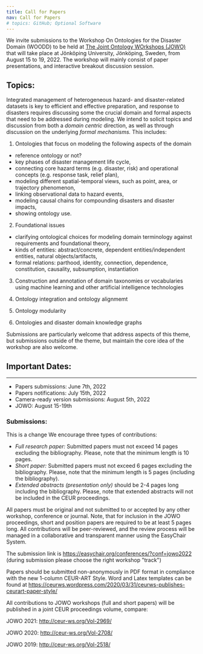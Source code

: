 ```yaml
---
title: Call for Papers
nav: Call for Papers
# topics: GitHub; Optional Software
---
```


We invite submissions to the Workshop On Ontologies for the Disaster Domain (WOODD) to be held at <a href="https://www.iaoa.org/jowo/2022/index.html">The Joint Ontology 
WOrkshops (JOWO)</a> that will take place at Jönköping University, Jönköping, Sweden, from August 15 to 19, 2022. The workshop will mainly consist of paper presentations, 
and interactive breakout discussion session.



## Topics:
Integrated management of heterogeneous hazard- and disaster-related datasets is key to efficient and effective preparation, and response to disasters requires discussing some
the crucial domain and formal aspects that need to be addressed during modeling. We intend to solicit topics and discussion from both a <em>domain centric</em> direction, 
as well as through discussion on the underlying <em>formal mechanisms.</em> This includes:
	
1) Ontologies that focus on modeling the following aspects of the domain

<ul>
	<li>reference ontology or not?</li>
	<li>key phases of disaster management life cycle,</li>
	<li>connecting core hazard terms (e.g. disaster, risk) and operational concepts (e.g. response task, relief plan),</li>
	<li>modeling different spatial-temporal views, such as point, area, or trajectory phenomenon,</li>
	<li>linking observational data to hazard events,</li>
	<li>modeling causal chains for compounding disasters and disaster impacts,</li>
	<li>showing ontology use.</li>
	</ul>  

2) Foundational issues
<ul>
	<li>clarifying ontological choices for modeling domain terminology against requirements and foundational theory,</li>
	<li>kinds of entities: abstract/concrete, dependent entities/independent entities, natural objects/artifacts,</li>
	<li>formal relations: parthood, identity, connection, dependence, constitution, causality, subsumption, instantiation</li>
</ul>

3) Construction and annotation of domain taxonomies or vocabularies using machine learning and other artificial intelligence technologies

4) Ontology integration and ontology alignmemt

5) Ontology modularity

6) Ontologies and disaster domain knowledge graphs


Submissions are particularly welcome that address aspects of this theme, but submissions outside of the theme, but maintain the core idea of the workshop are also welcome. 



## Important Dates:
---

<ul>
  <li>Papers submissions: June 7th, 2022</li>
  <li>Papers notifications: July 15th, 2022</li>
  <li>Camera-ready version submissions: August 5th, 2022</li>
  <li>JOWO: August 15-19th </li>
</ul>  


### Submissions:
This is a change
We encourage three types of contributions:

<ul>
  <li><em>Full research paper:</em> Submitted papers must not exceed 14 pages excluding the bibliography. Please, note that the minimum length is 10 pages.</li>
  <li><em>Short paper:</em> Submitted papers must not exceed 6 pages excluding the bibliography. Please, note that the minimum length is 5 pages (including the bibliography).</li>
  <li><em>Extended abstracts (presentation only)</em> should be 2-4 pages long including the bibliography. Please, note that extended abstracts will not be included in the CEUR proceedings.</li>
</ul>  

All papers must be original and not submitted to or accepted by any other workshop, conference or journal. Note, that for inclusion in the JOWO proceedings, short and position
papers are required to be at least 5 pages long. All contributions will be peer-reviewed, and the review process will be managed in a collaborative and transparent manner using 
the EasyChair System. 

The submission link is <a href="https://easychair.org/conferences/?conf=jowo2022"> https://easychair.org/conferences/?conf=jowo2022</a>
(during submission please choose the right workshop "track")


Papers should be submitted non-anonymously in PDF format in compliance with the new 1-column CEUR-ART Style. Word and Latex templates can be found at
<a href="https://ceurws.wordpress.com/2020/03/31/ceurws-publishes-ceurart-paper-style/">https://ceurws.wordpress.com/2020/03/31/ceurws-publishes-ceurart-paper-style/</a>



All contributions to JOWO workshops (full and short papers) will be published in a joint CEUR proceedings volume, compare:

JOWO 2021: <a href="http://ceur-ws.org/Vol-2969/">http://ceur-ws.org/Vol-2969/</a>

JOWO 2020: <a href="http://ceur-ws.org/Vol-2708/">http://ceur-ws.org/Vol-2708/</a> 

JOWO 2019: <a href="http://ceur-ws.org/Vol-2518/">http://ceur-ws.org/Vol-2518/</a>



